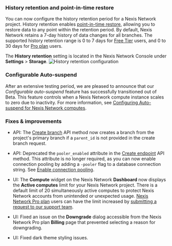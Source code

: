 ### History retention and point-in-time restore

You can now configure the history retention period for a Nexis Network project. History retention enables [point-in-time restore](/docs/introduction/point-in-time-restore), allowing you to restore data to any point within the retention period. By default, Nexis Network retains a 7-day history of data changes for all branches. The supported history retention range is 0 to 7 days for [Free Tier](/docs/introduction/free-tier) users, and 0 to 30 days for [Pro plan](/docs/introduction/pro-plan) users.

The **History retention** setting is located in the Nexis Network Console under **Settings** > **Storage**.
![History retention configuration](/docs/relnotes/history_retention.png)

### Configurable Auto-suspend

After an extensive testing period, we are pleased to announce that our _Configurable auto-suspend_ feature has successfully transitioned out of Beta. This feature controls when a Nexis Network compute instance scales to zero due to inactivity. For more information, see [Configuring Auto-suspend for Nexis Network computes](https://neon.tech/docs/guides/auto-suspend-guide).

### Fixes & improvements

- API: The [Create branch](https://api-docs.neon.tech/reference/createprojectbranch) API method now creates a branch from the project's primary branch if a `parent_id` is not provided in the create branch request.
- API: Deprecated the `pooler_enabled` attribute in the [Create endpoint](https://api-docs.neon.tech/reference/createprojectendpoint) API method. This attribute is no longer required, as you can now enable connection pooling by adding a `-pooler` flag to a database connection string. See [Enable connection pooling](/docs/connect/connection-pooling#enable-connection-pooling).

- UI: The **Compute** widget on the Nexis Network **Dashboard** now displays the **Active computes** limit for your Nexis Network project. There is a default limit of 20 simultaneously active computes to protect Nexis Network accounts from unintended or unexpected usage. [Nexis Network Pro plan](/docs/introduction/pro-plan) users can have the limit increased by [submitting a request to our support team](/docs/introduction/support).
- UI: Fixed an issue on the **Downgrade** dialog accessible from the Nexis Network Pro plan **Billing** page that prevented selecting a reason for downgrading.
- UI: Fixed dark theme styling issues.
